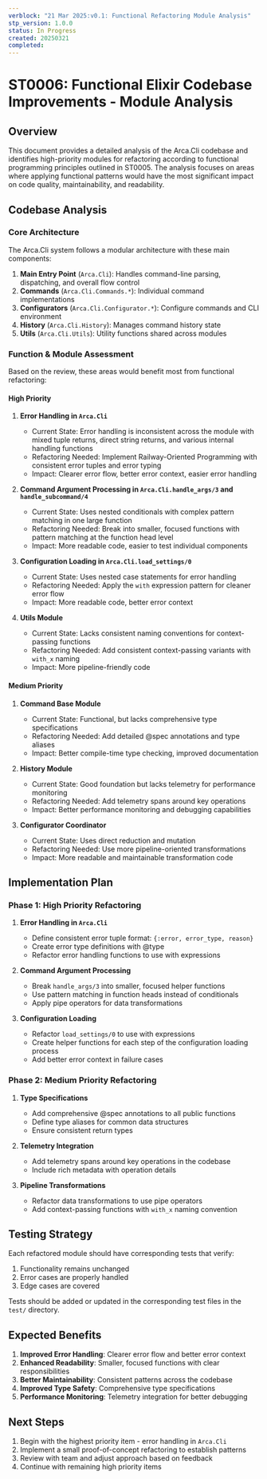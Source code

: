 ```yaml
---
verblock: "21 Mar 2025:v0.1: Functional Refactoring Module Analysis"
stp_version: 1.0.0
status: In Progress
created: 20250321
completed: 
---
```

# ST0006: Functional Elixir Codebase Improvements - Module Analysis

## Overview

This document provides a detailed analysis of the Arca.Cli codebase and identifies high-priority modules for refactoring according to functional programming principles outlined in ST0005. The analysis focuses on areas where applying functional patterns would have the most significant impact on code quality, maintainability, and readability.

## Codebase Analysis

### Core Architecture

The Arca.Cli system follows a modular architecture with these main components:

1. **Main Entry Point** (`Arca.Cli`): Handles command-line parsing, dispatching, and overall flow control
2. **Commands** (`Arca.Cli.Commands.*`): Individual command implementations
3. **Configurators** (`Arca.Cli.Configurator.*`): Configure commands and CLI environment
4. **History** (`Arca.Cli.History`): Manages command history state
5. **Utils** (`Arca.Cli.Utils`): Utility functions shared across modules

### Function & Module Assessment

Based on the review, these areas would benefit most from functional refactoring:

#### High Priority

1. **Error Handling in `Arca.Cli`**
   - Current State: Error handling is inconsistent across the module with mixed tuple returns, direct string returns, and various internal handling functions
   - Refactoring Needed: Implement Railway-Oriented Programming with consistent error tuples and error typing
   - Impact: Clearer error flow, better error context, easier error handling

2. **Command Argument Processing in `Arca.Cli.handle_args/3` and `handle_subcommand/4`**  
   - Current State: Uses nested conditionals with complex pattern matching in one large function
   - Refactoring Needed: Break into smaller, focused functions with pattern matching at the function head level
   - Impact: More readable code, easier to test individual components

3. **Configuration Loading in `Arca.Cli.load_settings/0`**
   - Current State: Uses nested case statements for error handling
   - Refactoring Needed: Apply the `with` expression pattern for cleaner error flow
   - Impact: More readable code, better error context

4. **Utils Module**
   - Current State: Lacks consistent naming conventions for context-passing functions
   - Refactoring Needed: Add consistent context-passing variants with `with_x` naming
   - Impact: More pipeline-friendly code

#### Medium Priority

1. **Command Base Module**
   - Current State: Functional, but lacks comprehensive type specifications
   - Refactoring Needed: Add detailed @spec annotations and type aliases
   - Impact: Better compile-time type checking, improved documentation

2. **History Module**
   - Current State: Good foundation but lacks telemetry for performance monitoring
   - Refactoring Needed: Add telemetry spans around key operations
   - Impact: Better performance monitoring and debugging capabilities

3. **Configurator Coordinator**
   - Current State: Uses direct reduction and mutation
   - Refactoring Needed: Use more pipeline-oriented transformations
   - Impact: More readable and maintainable transformation code

## Implementation Plan

### Phase 1: High Priority Refactoring

1. **Error Handling in `Arca.Cli`**
   - Define consistent error tuple format: `{:error, error_type, reason}`
   - Create error type definitions with @type
   - Refactor error handling functions to use with expressions

2. **Command Argument Processing**
   - Break `handle_args/3` into smaller, focused helper functions
   - Use pattern matching in function heads instead of conditionals
   - Apply pipe operators for data transformations

3. **Configuration Loading**
   - Refactor `load_settings/0` to use with expressions
   - Create helper functions for each step of the configuration loading process
   - Add better error context in failure cases

### Phase 2: Medium Priority Refactoring

1. **Type Specifications**
   - Add comprehensive @spec annotations to all public functions
   - Define type aliases for common data structures
   - Ensure consistent return types

2. **Telemetry Integration**
   - Add telemetry spans around key operations in the codebase
   - Include rich metadata with operation details

3. **Pipeline Transformations**
   - Refactor data transformations to use pipe operators
   - Add context-passing functions with `with_x` naming convention

## Testing Strategy

Each refactored module should have corresponding tests that verify:

1. Functionality remains unchanged
2. Error cases are properly handled
3. Edge cases are covered

Tests should be added or updated in the corresponding test files in the `test/` directory.

## Expected Benefits

1. **Improved Error Handling**: Clearer error flow and better error context
2. **Enhanced Readability**: Smaller, focused functions with clear responsibilities
3. **Better Maintainability**: Consistent patterns across the codebase
4. **Improved Type Safety**: Comprehensive type specifications
5. **Performance Monitoring**: Telemetry integration for better debugging

## Next Steps

1. Begin with the highest priority item - error handling in `Arca.Cli`
2. Implement a small proof-of-concept refactoring to establish patterns
3. Review with team and adjust approach based on feedback
4. Continue with remaining high priority items